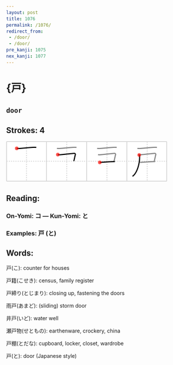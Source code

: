 ```yaml
---
layout: post
title: 1076
permalink: /1076/
redirect_from:
 - /door/
 - /door/
pre_kanji: 1075
nex_kanji: 1077
---
```


# {戸}

## `door`

## Strokes: 4

<div class="stroke"><img src="../images/E688B8.png" /></div>

## Reading:

### On-Yomi: コ &mdash; Kun-Yomi: と

### Examples: 戸 (と)

## Words:

戸(こ): counter for houses

戸籍(こせき): census, family register

戸締り(とじまり): closing up, fastening the doors

雨戸(あまど): (sliding) storm door

井戸(いど): water well

瀬戸物(せともの): earthenware, crockery, china

戸棚(とだな): cupboard, locker, closet, wardrobe

戸(と): door (Japanese style)
